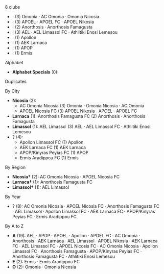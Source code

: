 8 clubs

-  : (3) Omonia · AC Omonia · Omonia Nicosia
-  : (3) APOEL · APOEL FC · APOEL Nikosia
-  : (2) Anorthosis · Anorthosis Famagusta
-  : (3) AEL · AEL Limassol FC · Athlitiki Enosi Lemesou
-  : (1) Apollon
-  : (1) AEK Larnaca
-  : (1) APOP
-  : (1) Ermis




Alphabet

- **Alphabet Specials** (0): 




Duplicates





By City

- **Nicosia** (2): 
  - AC Omonia Nicosia  (3) Omonia · Omonia Nicosia · AC Omonia
  - APOEL Nicosia FC  (3) APOEL Nikosia · APOEL · APOEL FC
- **Larnaca** (1): Anorthosis Famagusta FC  (2) Anorthosis · Anorthosis Famagusta
- **Limassol** (1): AEL Limassol  (3) AEL · AEL Limassol FC · Athlitiki Enosi Lemesou
- ? (4): 
  - Apollon Limassol FC  (1) Apollon
  - AEK Larnaca FC  (1) AEK Larnaca
  - APOP/Kinyras Peyias FC  (1) APOP
  - Ermis Aradippou FC  (1) Ermis




By Region

- **Nicosia†** (2):   AC Omonia Nicosia · APOEL Nicosia FC
- **Larnaca†** (1):   Anorthosis Famagusta FC
- **Limassol†** (1):   AEL Limassol




By Year

- ? (8):   AC Omonia Nicosia · APOEL Nicosia FC · Anorthosis Famagusta FC · AEL Limassol · Apollon Limassol FC · AEK Larnaca FC · APOP/Kinyras Peyias FC · Ermis Aradippou FC






By A to Z

- **A** (19): AEL · APOP · APOEL · Apollon · APOEL FC · AC Omonia · Anorthosis · AEK Larnaca · AEL Limassol · APOEL Nikosia · AEK Larnaca FC · AEL Limassol FC · APOEL Nicosia FC · AC Omonia Nicosia · Apollon Limassol FC · Anorthosis Famagusta · APOP/Kinyras Peyias FC · Anorthosis Famagusta FC · Athlitiki Enosi Lemesou
- **E** (2): Ermis · Ermis Aradippou FC
- **O** (2): Omonia · Omonia Nicosia




